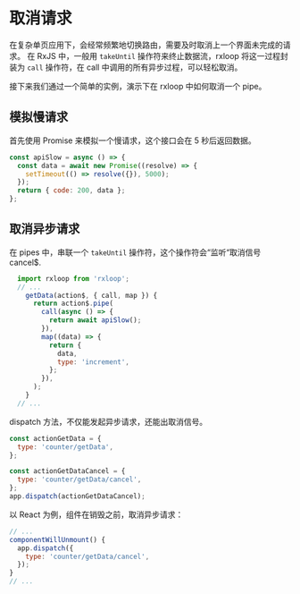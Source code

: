 # 取消请求

在复杂单页应用下，会经常频繁地切换路由，需要及时取消上一个界面未完成的请求。
在 RxJS 中，一般用 `takeUntil` 操作符来终止数据流，rxloop 将这一过程封装为 `call` 操作符，在 call 中调用的所有异步过程，可以轻松取消。

接下来我们通过一个简单的实例，演示下在 rxloop 中如何取消一个 pipe。

## 模拟慢请求
首先使用 Promise 来模拟一个慢请求，这个接口会在 5 秒后返回数据。
```javascript
const apiSlow = async () => {
  const data = await new Promise((resolve) => {
    setTimeout(() => resolve({}), 5000);
  });
  return { code: 200, data };
};
```

## 取消异步请求
在 pipes 中，串联一个 `takeUntil` 操作符，这个操作符会“监听“取消信号 cancel$.

```javascript
  import rxloop from 'rxloop';
  // ...
    getData(action$, { call, map }) {
      return action$.pipe(
        call(async () => {
          return await apiSlow();
        }),
        map((data) => {
          return {
            data,
            type: 'increment',
          };
        }),
      );
    }
  // ...
```

dispatch 方法，不仅能发起异步请求，还能出取消信号。
```javascript
const actionGetData = {
  type: 'counter/getData',
};

const actionGetDataCancel = {
  type: 'counter/getData/cancel',
};
app.dispatch(actionGetDataCancel);
```

以 React 为例，组件在销毁之前，取消异步请求：
```javascript
// ...
componentWillUnmount() {
  app.dispatch({
    type: 'counter/getData/cancel',
  });
}
// ...
```
